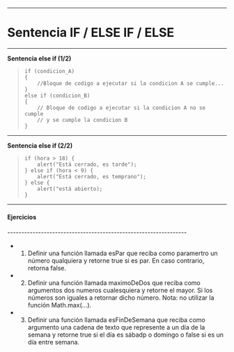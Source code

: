 ----------------------------------------------------------------
<h1> Sentencia IF / ELSE IF / ELSE </h1>

----------------------------------------------------------------
**Sentencia else if (1/2)**

> ``if (condicion_A)`` <br>
> ``{`` <br>
> ``    //Bloque de codigo a ejecutar si la condicion A se cumple...`` <br>
> ``}`` <br>
> ``else if (condicion_B)`` <br>
> ``{`` <br>
> ``    // Bloque de codigo a ejecutar si la condicion A no se cumple`` <br>
> ``    // y se cumple la condicion B`` <br>
> ``}`` <br>

----------------------------------------------------------------
**Sentencia else if (2/2)**

> ``if (hora > 18) {`` <br>
> ``    alert("Está cerrado, es tarde");`` <br>
> ``} else if (hora < 9) {`` <br>
> ``    alert("Está cerrado, es temprano");`` <br>
> ``} else {`` <br>
> ``    alert("está abierto);`` <br>
> ``}`` <br>

----------------------------------------------------------------
<h4> Ejercicios</h4>
----------------------------------------------------------------

- 1. Definir una función llamada esPar que reciba como paramertro un número qualquiera y retorne true si es par. En caso contrario, retorna false.

- 2. Definir una función llamada maximoDeDos que reciba como argumentos dos numeros cualesquiera y retorne el mayor. Si los números son iguales a retornar dicho número.
Nota: no utilizar la función Math.max(...).

- 3. Definir una función llamada esFinDeSemana que reciba como argumento una cadena de texto que represente a un día de la semana y retorne true si el día es sábadp o domingo o false si es un día entre semana.